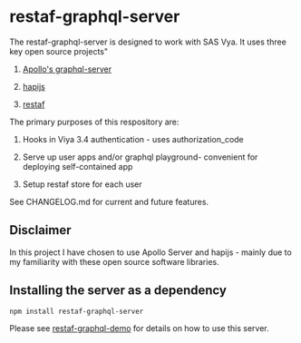 # restaf-graphql-server

The restaf-graphql-server is designed to work with SAS Vya. It uses three key open source projects"

1. [Apollo's graphql-server](https://www.apollographql.com/docs/apollo-server/)

2. [hapijs](https://hapijs.com)

3. [restaf](https://github.com/sassoftware/restaf)

The primary purposes of this respository are:

1. Hooks in Viya 3.4 authentication - uses authorization_code

2. Serve up user apps and/or graphql playground- convenient for deploying self-contained app

3. Setup restaf store for each user

See CHANGELOG.md for current and future features.



## Disclaimer

In this project I have chosen to use Apollo Server and hapijs - mainly due to my familiarity with these open source software libraries.  

## Installing the server as a dependency

```script
npm install restaf-graphql-server

```

Please see [restaf-graphql-demo](https://github.com/sassoftware/restaf-graphql-demo) for details on how to use this  server.